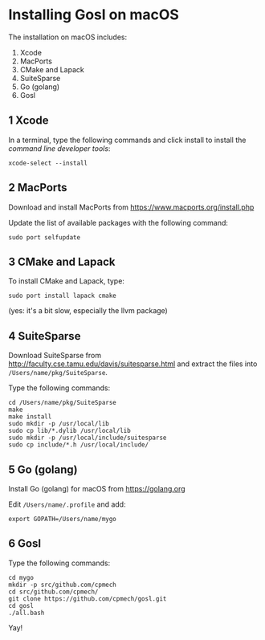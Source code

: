 # Installing Gosl on macOS

The installation on macOS includes:

1. Xcode
2. MacPorts
3. CMake and Lapack
4. SuiteSparse
5. Go (golang)
6. Gosl 
 
## 1 Xcode

In a terminal, type the following commands and click install to install the *command line developer tools*:

```
xcode-select --install
```

## 2 MacPorts

Download and install MacPorts from https://www.macports.org/install.php

Update the list of available packages with the following command:

```
sudo port selfupdate
```

## 3 CMake and Lapack

To install CMake and Lapack, type:

```
sudo port install lapack cmake
```

(yes: it's a bit slow, especially the llvm package)

## 4 SuiteSparse

Download SuiteSparse from http://faculty.cse.tamu.edu/davis/suitesparse.html and extract the files into `/Users/name/pkg/SuiteSparse`.

Type the following commands:

```
cd /Users/name/pkg/SuiteSparse
make
make install
sudo mkdir -p /usr/local/lib
sudo cp lib/*.dylib /usr/local/lib
sudo mkdir -p /usr/local/include/suitesparse
sudo cp include/*.h /usr/local/include/
```

## 5 Go (golang)

Install Go (golang) for macOS from https://golang.org

Edit `/Users/name/.profile` and add:

```
export GOPATH=/Users/name/mygo
```

## 6 Gosl
 
Type the following commands:

```
cd mygo
mkdir -p src/github.com/cpmech
cd src/github.com/cpmech/
git clone https://github.com/cpmech/gosl.git
cd gosl
./all.bash
```

Yay!
